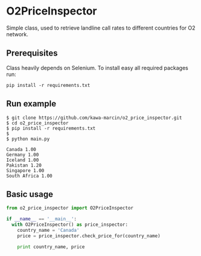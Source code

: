 # O2PriceInspector
Simple class, used to retrieve landline call rates to different countries for O2 network.

## Prerequisites
Class heavily depends on Selenium. To install easy all required packages run:

```
pip install -r requirements.txt
```

## Run example

```
$ git clone https://github.com/kawa-marcin/o2_price_inspector.git
$ cd o2_price_inspector
$ pip install -r requirements.txt
$
$ python main.py

Canada 1.00
Germany 1.00
Iceland 1.00
Pakistan 1.20
Singapore 1.00
South Africa 1.00

```

## Basic usage

```python
from o2_price_inspector import O2PriceInspector

if __name__ == '__main__':
  with O2PriceInspector() as price_inspector:
    country_name = 'Canada'
    price = price_inspector.check_price_for(country_name)

    print country_name, price
```